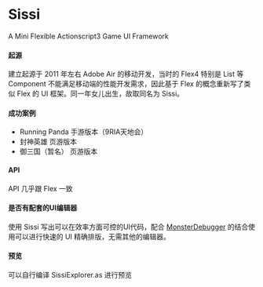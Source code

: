 # Sissi
A Mini Flexible Actionscript3 Game UI Framework

#### 起源
建立起源于 2011 年左右 Adobe Air 的移动开发，当时的 Flex4 特别是 List 等 Component 不能满足移动端的性能开发需求，因此基于 Flex 的概念重新写了类似  Flex 的 UI 框架。同一年女儿出生，故取同名为 Sissi。

#### 成功案例

* Running Panda 手游版本（9RIA天地会）
* 封神英雄 页游版本
* 御三国（暂名） 页游版本


#### API
API 几乎跟 Flex 一致

#### 是否有配套的UI编辑器
使用 Sissi 写出可以在效率方面可控的UI代码，配合 [MonsterDebugger](http://www.monsterdebugger.com) 的结合使用可以进行快速的 UI 精确排版，无需其他的编辑器。

#### 预览
可以自行编译 SissiExplorer.as 进行预览